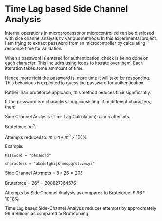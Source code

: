 # Time Lag based Side Channel Analysis 

Internal operations in microprocessor or microcontrolled can be disclosed with side channel analysis by various methods. In this experimental project, I am trying to extract password from an microcontroller by calculating response time for validation. 

When a password is entered for authentication, check is being done on each character. This includes using loops to itterate over them. Each itteration takes some ammount of time.

Hence, more right the password is, more time it will take for responding. This behavious is exploited to guess the password for authentication. 

Rather than bruteforce approach, this method reduces time significantly. 

If the password is n characters long consisting of m different characters, then: 

Side Channel Analysis (Time Lag Calculation): $m \times n$ attempts.

Bruteforce: $m^n$.

Attempts reduced to: $m \times n \div m^n \times 100$%

Example: 
```
Password = "password"
```

```
characters = "abcdefghijklmnopqrstuvwxyz"
```

Side Channel Attempts = $8 * 26 = 208$

Bruteforce = $26 ^ 8 = 208827064576$

Attempts by Side Channel Analysis as compared to Bruteforce: $9.96 * 10^-8$%

Time Lag based Side-Channel Analysis reduces attempts by approximately 99.6 Billions as compared to Bruteforcing. 

